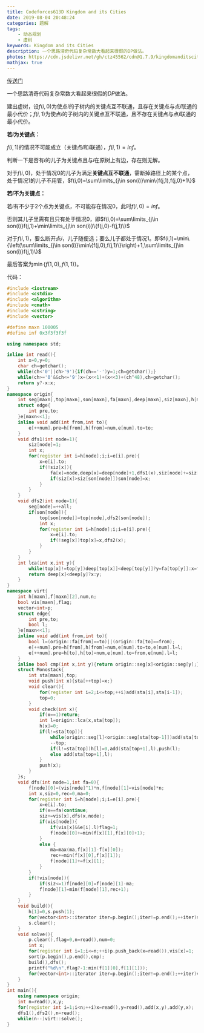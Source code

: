 ```yaml
---
title: Codeforces613D Kingdom and its Cities
date: 2019-08-04 20:48:24
categories: 题解
tags:
	- 动态规划
	- 虚树
keywords: Kingdom and its Cities
description: 一个思路清奇代码复杂常数大看起来很假的DP做法。
photos: https://cdn.jsdelivr.net/gh/ctz45562/cdn@1.7.9/kingdomanditscities.jpg
mathjax: true
---
```


[传送门](https://www.luogu.org/problem/CF613D)

一个思路清奇代码复杂常数大看起来很假的$DP$做法。

<!--more-->

建出虚树，设$f(i,0)$为使点$i$的子树内的关键点互不联通，且存在关键点与点$i$联通的最小代价；$f(i,1)$为使点$i$的子树内的关键点互不联通，且不存在关键点与点$i$联通的最小代价。

**若$i$为关键点：**

$f(i,1)$的情况不可能成立（关键点$i$和$i$联通），$f(i,1)=inf$。

判断一下是否有$i$的儿子为关键点且与$i$在原树上有边，存在则无解。

对于$f(i,0)$，处于情况$0$的儿子为满足**关键点互不联通**，需断掉路径上的某个点，处于情况$1$的儿子不用管，$f(i,0)=\sum\limits_{j\in son(i)}\min\{f(j,1),f(j,0)+1\}$

**若$i$不为关键点：**

若$i$有不少于$2$个点为关键点，不可能存在情况$0$，此时$f(i,0)=inf$。

否则其儿子里需有且只有处于情况$0$，即$f(i,0)=\sum\limits_{j\in son(i)}f(j,1)+\min\limits_{j\in son(i)}\{f(j,0)-f(j,1)\}$

对于$f(i,1)$，要么断开点$i$，儿子随便选；要么儿子都处于情况$1$。即$f(i,1)=\min\{\left(\sum\limits_{j\in son(i)}\min\{f(j,0),f(j,1)\}\right)+1,\sum\limits_{j\in son(i)}f(j,1)\}$

 

最后答案为$\min\{f(1,0),f(1,1)\}$。

代码：

``` cpp
#include <iostream>
#include <cstdio>
#include <algorithm>
#include <cmath>
#include <cstring>
#include <vector>

#define maxn 100005
#define inf 0x3f3f3f3f

using namespace std;

inline int read(){
	int x=0,y=0;
	char ch=getchar();
	while(ch<'0'||ch>'9'){if(ch=='-')y=1;ch=getchar();}
	while(ch>='0'&&ch<='9')x=(x<<1)+(x<<3)+(ch^48),ch=getchar();
	return y?-x:x;
}
namespace origin{
	int seg[maxn],top[maxn],son[maxn],fa[maxn],deep[maxn],siz[maxn],h[maxn],all,num;
	struct edge{
		int pre,to;
	}e[maxn<<1];
	inline void add(int from,int to){
		e[++num].pre=h[from],h[from]=num,e[num].to=to;
	}
	void dfs1(int node=1){
		siz[node]=1;
		int x;
		for(register int i=h[node];i;i=e[i].pre){
			x=e[i].to;
			if(!siz[x]){
				fa[x]=node,deep[x]=deep[node]+1,dfs1(x),siz[node]+=siz[x];
				if(siz[x]>siz[son[node]])son[node]=x;
			}
		}
	}
	void dfs2(int node=1){
		seg[node]=++all;
		if(son[node]){
			top[son[node]]=top[node],dfs2(son[node]);
			int x;
			for(register int i=h[node];i;i=e[i].pre){
				x=e[i].to;
				if(!seg[x])top[x]=x,dfs2(x);
			}
		}
	}
	int lca(int x,int y){
		while(top[x]!=top[y])deep[top[x]]<deep[top[y]]?y=fa[top[y]]:x=fa[top[x]];
		return deep[x]<deep[y]?x:y;
	}
}
namespace virt{
	int h[maxn],f[maxn][2],num,n;
	bool vis[maxn],flag;
	vector<int>p;
	struct edge{
		int pre,to;
		bool l;
	}e[maxn<<1];
	inline void add(int from,int to){
		bool l=(origin::fa[from]==to)||(origin::fa[to]==from);
		e[++num].pre=h[from],h[from]=num,e[num].to=to,e[num].l=l;
		e[++num].pre=h[to],h[to]=num,e[num].to=from,e[num].l=l;
	}	
	inline bool cmp(int x,int y){return origin::seg[x]<origin::seg[y];}
	struct Monostack{
		int sta[maxn],top;
		void push(int x){sta[++top]=x;}
		void clear(){
			for(register int i=2;i<=top;++i)add(sta[i],sta[i-1]);
			top=0;
		}
		void check(int x){
			if(x==1)return;
			int l=origin::lca(x,sta[top]);
			h[x]=0;
			if(l!=sta[top]){
				while(origin::seg[l]<origin::seg[sta[top-1]])add(sta[top],sta[top-1]),--top;
				--top;
				if(l!=sta[top])h[l]=0,add(sta[top+1],l),push(l);
				else add(sta[top+1],l);
			}
			push(x);
		}
	}s;
	void dfs(int node=1,int fa=0){
		f[node][0]=(vis[node]^1)*n,f[node][1]=vis[node]*n;
		int x,siz=0,rec=0,ma=0;
		for(register int i=h[node];i;i=e[i].pre){
			x=e[i].to;
			if(x==fa)continue;
			siz+=vis[x],dfs(x,node);
			if(vis[node]){
				if(vis[x]&&e[i].l)flag=1;	
				f[node][0]+=min(f[x][1],f[x][0]+1);
			}
			else {
				ma=max(ma,f[x][1]-f[x][0]);
				rec+=min(f[x][0],f[x][1]);
				f[node][1]+=f[x][1];
			}
		}
		if(!vis[node]){
			if(siz<=1)f[node][0]=f[node][1]-ma;
			f[node][1]=min(f[node][1],rec+1);
		}
	}
	void build(){
		h[1]=0,s.push(1);
		for(vector<int>::iterator iter=p.begin();iter!=p.end();++iter)s.check(*iter);
		s.clear();
	}
	void solve(){
		p.clear(),flag=0,n=read(),num=0;
		int x;
		for(register int i=1;i<=n;++i)p.push_back(x=read()),vis[x]=1;
		sort(p.begin(),p.end(),cmp);
		build(),dfs();
		printf("%d\n",flag?-1:min(f[1][0],f[1][1]));
		for(vector<int>::iterator iter=p.begin();iter!=p.end();++iter)vis[*iter]=0;
	}
}
int main(){
	using namespace origin;
	int n=read(),x,y;
	for(register int i=1;i<n;++i)x=read(),y=read(),add(x,y),add(y,x);
	dfs1(),dfs2(),n=read();
	while(n--)virt::solve();
}
```

